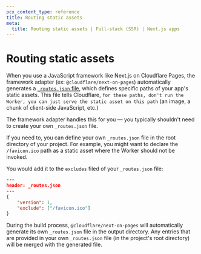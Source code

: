 ```yaml
---
pcx_content_type: reference
title: Routing static assets
meta:
  title: Routing static assets | Full-stack (SSR) | Next.js apps
---
```


# Routing static assets

When you use a JavaScript framework like Next.js on Cloudflare Pages, the framework adapter (ex: `@cloudflare/next-on-pages`) automatically generates a [`_routes.json` file](/pages/functions/routing/#create-a-_routesjson-file), which defines specific paths of your app's static assets. This file tells Cloudflare, `for these paths, don't run the Worker, you can just serve the static asset on this path` (an image, a chunk of client-side JavaScript, etc.)

The framework adapter handles this for you — you typically shouldn't need to create your own `_routes.json` file.

If you need to, you can define your own `_routes.json` file in the root directory of your project. For example, you might want to declare the `/favicon.ico` path as a static asset where the Worker should not be invoked.

You would add it to the `excludes` filed of your `_routes.json` file:

```json
---
header: _routes.json
---
{
	"version": 1,
	"exclude": ["/favicon.ico"]
}
```

During the build process, `@cloudflare/next-on-pages` will automatically generate its own `_routes.json` file in the output directory. Any entries that are provided in your own `_routes.json` file (in the project's root directory) will be merged with the generated file.